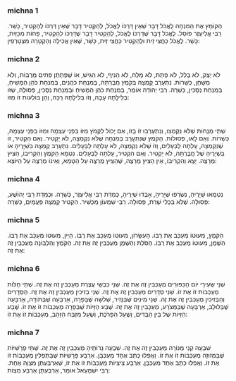 
### michna 1
הַקּוֹמֵץ אֶת הַמִּנְחָה לֶאֱכֹל דָּבָר שֶׁאֵין דַּרְכּוֹ לֶאֱכֹל, לְהַקְטִיר דָּבָר שֶׁאֵין דַּרְכּוֹ לְהַקְטִיר, כָּשֵׁר. רַבִּי אֱלִיעֶזֶר פּוֹסֵל. לֶאֱכֹל דָּבָר שֶׁדַּרְכּוֹ לֶאֱכֹל, לְהַקְטִיר דָּבָר שֶׁדַּרְכּוֹ לְהַקְטִיר, פָּחוֹת מִכַּזַּיִת, כָּשֵׁר. לֶאֱכֹל כַּחֲצִי זַיִת וּלְהַקְטִיר כַּחֲצִי זַיִת, כָּשֵׁר, שֶׁאֵין אֲכִילָה וְהַקְטָרָה מִצְטָרְפִין:

### michna 2
לֹא יָצַק, לֹא בָלַל, לֹא פָתַת, לֹא מָלַח, לֹא הֵנִיף, לֹא הִגִּישׁ, אוֹ שֶׁפְּתָתָן פִּתִּים מְרֻבּוֹת, וְלֹא מְשָׁחָן, כְּשֵׁרוֹת. נִתְעָרֵב קֻמְצָהּ בְּקֹמֶץ חֲבֶרְתָּהּ, בְּמִנְחַת כֹּהֲנִים, בְּמִנְחַת כֹּהֵן הַמָּשִׁיחַ, בְּמִנְחַת נְסָכִין, כְּשֵׁרָה. רַבִּי יְהוּדָה אוֹמֵר, בְּמִנְחַת כֹּהֵן הַמָּשִׁיחַ וּבְמִנְחַת נְסָכִין, פְּסוּלָה, שֶׁזּוֹ בְּלִילָתָהּ עָבָה, וְזוֹ בְּלִילָתָהּ רַכָּה, וְהֵן בּוֹלְעוֹת זוֹ מִזּוֹ:

### michna 3
שְׁתֵּי מְנָחוֹת שֶׁלֹּא נִקְמְצוּ, וְנִתְעָרְבוּ זוֹ בָזוֹ, אִם יָכוֹל לִקְמֹץ מִזּוֹ בִּפְנֵי עַצְמָהּ וּמִזּוֹ בִּפְנֵי עַצְמָהּ, כְּשֵׁרוֹת. וְאִם לָאו, פְּסוּלוֹת. הַקֹּמֶץ שֶׁנִּתְעָרֵב בְּמִנְחָה שֶׁלֹּא נִקְמְצָה, לֹא יַקְטִיר. וְאִם הִקְטִיר, זוֹ שֶׁנִּקְמְצָה, עָלְתָה לַבְּעָלִים, וְזוֹ שֶׁלֹּא נִקְמְצָה, לֹא עָלְתָה לַבְּעָלִים. נִתְעָרֵב קֻמְצָהּ בִּשְׁיָרֶיהָ אוֹ בִשְׁיָרֶיהָ שֶׁל חֲבֶרְתָּהּ, לֹא יַקְטִיר. וְאִם הִקְטִיר, עָלְתָה לַבְּעָלִים. נִטְמָא הַקֹּמֶץ וְהִקְרִיבוֹ, הַצִּיץ מְרַצֶּה. יָצָא וְהִקְרִיבוֹ, אֵין הַצִּיץ מְרַצֶּה, שֶׁהַצִּיץ מְרַצֶּה עַל הַטָּמֵא, וְאֵינוֹ מְרַצֶּה עַל הַיּוֹצֵא:

### michna 4
נִטְמְאוּ שְׁיָרֶיהָ, נִשְׂרְפוּ שְׁיָרֶיהָ, אָבְדוּ שְׁיָרֶיהָ, כְּמִדַּת רַבִּי אֱלִיעֶזֶר, כְּשֵׁרָה. וּכְמִדַּת רַבִּי יְהוֹשֻׁעַ, פְּסוּלָה. שֶׁלֹּא בִכְלִי שָׁרֵת, פְּסוּלָה. רַבִּי שִׁמְעוֹן מַכְשִׁיר. הִקְטִיר קֻמְצָהּ פַּעֲמַיִם, כְּשֵׁרָה:

### michna 5
הַקֹּמֶץ, מִעוּטוֹ מְעַכֵּב אֶת רֻבּוֹ. הָעִשָּׂרוֹן, מִעוּטוֹ מְעַכֵּב אֶת רֻבּוֹ. הַיַּיִן, מִעוּטוֹ מְעַכֵּב אֶת רֻבּוֹ. הַשֶּׁמֶן, מִעוּטוֹ מְעַכֵּב אֶת רֻבּוֹ. הַסֹּלֶת וְהַשֶּׁמֶן מְעַכְּבִין זֶה אֶת זֶה. הַקֹּמֶץ וְהַלְּבוֹנָה מְעַכְּבִין זֶה אֶת זֶה:

### michna 6
שְׁנֵי שְׂעִירֵי יוֹם הַכִּפּוּרִים מְעַכְּבִין זֶה אֶת זֶה. שְׁנֵי כִבְשֵׂי עֲצֶרֶת מְעַכְּבִין זֶה אֶת זֶה. שְׁתֵּי חַלּוֹת מְעַכְּבוֹת זוֹ אֶת זוֹ. שְׁנֵי סְדָרִים מְעַכְּבִין זֶה אֶת זֶה. שְׁנֵי בְזִיכִין מְעַכְּבִין זֶה אֶת זֶה. הַסְּדָרִים וְהַבְּזִיכִין מְעַכְּבִין זֶה אֶת זֶה. שְׁנֵי מִינִים שֶׁבַּנָּזִיר, שְׁלשָׁה שֶׁבַּפָּרָה, אַרְבָּעָה שֶׁבַּתּוֹדָה, אַרְבָּעָה שֶׁבַּלּוּלָב, אַרְבָּעָה שֶׁבַּמְּצֹרָע, מְעַכְּבִין זֶה אֶת זֶה. שֶׁבַע הַזָּיוֹת שֶׁבַּפָּרָה מְעַכְּבוֹת זוֹ אֶת זוֹ. שֶׁבַע הַזָּיוֹת שֶׁל בֵּין הַבַּדִּים, וְשֶׁעַל הַפָּרֹכֶת, וְשֶׁעַל מִזְבַּח הַזָּהָב, מְעַכְּבוֹת זוֹ אֶת זוֹ:

### michna 7
שִׁבְעָה קְנֵי מְנוֹרָה מְעַכְּבִין זֶה אֶת זֶה. שִׁבְעָה נֵרוֹתֶיהָ מְעַכְּבִין זֶה אֶת זֶה. שְׁתֵּי פָרָשִׁיּוֹת שֶׁבַּמְּזוּזָה מְעַכְּבוֹת זוֹ אֶת זוֹ. וַאֲפִלּוּ כְתָב אֶחָד מְעַכְּבָן. אַרְבַּע פָּרָשִׁיּוֹת שֶׁבַּתְּפִלִּין מְעַכְּבוֹת זוֹ אֶת זוֹ. וַאֲפִלּוּ כְתָב אֶחָד מְעַכְּבָן. אַרְבַּע צִיצִיּוֹת מְעַכְּבוֹת זוֹ אֶת זוֹ, שֶׁאַרְבַּעְתָּן מִצְוָה אֶחָת. רַבִּי יִשְׁמָעֵאל אוֹמֵר, אַרְבַּעְתָּן אַרְבַּע מִצְוֹת:
